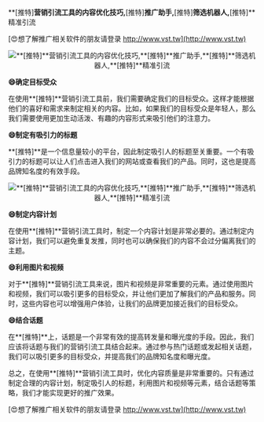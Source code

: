 **[推特]**营销引流工具的内容优化技巧,**[推特]**推广助手,**[推特]**筛选机器人,**[推特]**精准引流

[😍想了解推广相关软件的朋友请登录 http://www.vst.tw](http://www.vst.tw)

 <center><img src="https://vst.tw/MP4/tuiguang/png/3.png" alt="**[推特]**营销引流工具的内容优化技巧,**[推特]**推广助手,**[推特]**筛选机器人,**[推特]**精准引流"></center>

**😄确定目标受众**

在使用**[推特]**营销引流工具前，我们需要确定我们的目标受众。这样才能根据他们的喜好和需求来制定相关的内容。比如，如果我们的目标受众是年轻人，那么我们需要使用更加生动活泼、有趣的内容形式来吸引他们的注意力。

**😄制定有吸引力的标题**

**[推特]**是一个信息量较小的平台，因此制定吸引人的标题至关重要。一个有吸引力的标题可以让人们点击进入我们的网站或查看我们的产品。同时，这也是提高品牌知名度的有效手段。

 <center><img src="https://vst.tw/MP4/tuiguang/png/6.png" alt="**[推特]**营销引流工具的内容优化技巧,**[推特]**推广助手,**[推特]**筛选机器人,**[推特]**精准引流"></center>

**😄制定内容计划**

在使用**[推特]**营销引流工具时，制定一个内容计划是非常必要的。通过制定内容计划，我们可以避免重复发推，同时也可以确保我们的内容不会过分偏离我们的主题。

**😄利用图片和视频**

对于**[推特]**营销引流工具来说，图片和视频是非常重要的元素。通过使用图片和视频，我们可以吸引更多的目标受众，并让他们更加了解我们的产品和服务。同时，这些内容也可以增强用户体验，让我们的品牌更加接近我们的目标受众。

**😄结合话题**

在**[推特]**上，话题是一个非常有效的提高转发量和曝光度的手段。因此，我们应该将话题与我们的营销引流工具结合起来。通过参与热门话题或发起相关话题，我们可以吸引更多的目标受众，并提高我们的品牌知名度和曝光度。

总之，在使用**[推特]**营销引流工具时，优化内容质量是非常重要的。只有通过制定合理的内容计划，制定吸引人的标题，利用图片和视频等元素，结合话题等策略，我们才能实现更好的推广效果。

[😍想了解推广相关软件的朋友请登录 http://www.vst.tw](http://www.vst.tw)



